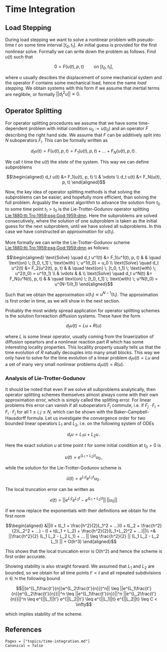 # Time Integration

## Load Stepping

During load stepping we want to solve a nonlinear problem with pseudo-time $t$ 
on some time interval $[t_0, t_1]$. An initial guess is provided for the first 
nonlinear solve. Formally we can write down the problem as follows. Find $u(t)$ 
such that

```math
0 = F(u(t), p, t) \qquad \text{on} \; [t_0, t_1],
```

where $u$ usually descibes the displacement of some mechanical system and the 
operator $F$ contains some mechanical load, hence the name *load stepping*. We 
obtain systems with this form if we assume that inertial terms are neglibile, 
or formally $||d^2_tu|| \approx 0$.

## Operator Splitting

For operator splitting procedures we assume that we have some time-dependent 
problem with initial condition $u_0 := u(t_0)$ and an operator $F$ describing 
the right hand side. We assume that $F$ can be additively split into $N$ 
suboperators $F_i$. This can be formally written as

```math
d_t u(t) = F(u(t), p, t) = F_1(u(t), p, t) + ... + F_N(u(t), p, t) \, .
```

We call $t$ time the $u(t)$ the *state* of the system. This way we can 
define subproblems

```math
\begin{aligned}
    d_t u(t) &= F_1(u(t), p, t) \\
             & \vdots \\
    d_t u(t) &= F_N(u(t), p, t)
\end{aligned}
```

Now, the key idea of operator splitting methods is that solving the subproblems
can be easier, and hopefully more efficient, than solving the full problem.
Arguably the easiest algorithm to advance the solution from $t_0$ to some time
point $t_1 > t_0$ is the Lie-Trotter-Godunov operator splitting [Lie:1880:tti,Tro:1959:psg,God:1959:dmn](@cite).
Here the subproblems are solved consecutively, where the solution of one 
subproblem is taken as the initial guess for the next subproblem, until we have
 solved all subproblems. In this case we have constructed an _approximation_
 for $u(t_1)$.

More formally we can write the Lie-Trotter-Godunov scheme [Lie:1880:tti,Tro:1959:psg,God:1959:dmn](@cite) as follows: 

```math
\begin{aligned}
    \text{Solve} \quad d_t u^1(t) &= F_1(u^1(t), p, t) & & \quad \text{on} \; [t_0, t_1] \; \text{with} \; u^1(t_0) = u_0 \\
    \text{Solve} \quad d_t u^2(t) &= F_2(u^2(t), p, t) & & \quad \text{on} \; [t_0, t_1] \; \text{with} \; u^2(t_0) = u^1(t_1) \\
             & \vdots & & \\
    \text{Solve} \quad d_t u^N(t) &= F_N(u^N(t), p, t) & & \quad \text{on} \; [t_0, t_1] \; \text{with} \; u^N(t_0) = u^{N-1}(t_1)
\end{aligned}
```
Such that we obtain the approximation $u(t_1) \approx u^{N-1}(t_1)$. The
approximation is first order in time, as we will show in the next section.

Probably the most widely spread application for operator splitting schemes is
the solution forreaction diffusion systems. These have the form

```math
d_t u(t) = Lu + R(u)
```

where $L$ is some linear operator, usually coming from the linaerization of
diffusion opeartors and a nonlinear reaction part $R$ which has some interesting
locality properties. This locallity property usually tells us that the time
evolution of $R$ natually decouples into many small blocks. This way we only
have to solve for the time evolution of a linear problem $d_t u(t) = Lu$ and a
set of many very small nonlinear problems $d_t u(t) = R(u)$.

### Analysis of Lie-Trotter-Godunov

It should be noted that even if we solve all subproblems analytically, then
operator splitting schemes themselves almost always come with their own
approximation error, which is simply called the splitting error. For linear
problems this error can vanish if all suboperators $F_i$ commute, i.e. if
$F_j \cdot F_i = F_i \cdot F_j$ for all $1 \leq i,j \leq N$, which can be shown
with the Baker-Campbell-Hausdorff formula. Let us investigate the convergence
order for two bounded linear operators $L_1$ and $L_2$, i.e. on the following 
system of ODEs

```math
d_t u = L_1 u + L_2 u \, .
```

Here the exact solution $u$ at time point $t$ for some initial condition at $t_0 = 0$ is

```math
u(t) = e^{(L_1 + L_2)t} u_0 \, ,
```

while the solution for the Lie-Trotter-Godunov scheme is

```math
\tilde{u}(t) = e^{L_1t}e^{L_2t} u_0 \, .
```

The local truncation error can be written as

```math
\epsilon(t) = ||e^{L_1t}e^{L_2t} - e^{(L_1 + L_2)t}|| \, ||u_0||
```

if we now replace the exponentials with their definitions we obtain for the first norm

```math
\begin{aligned}
&||(I + tL_1 + \frac{h^2}{2}L_1^2 + ...)(I + tL_2 + \frac{h^2}{2}L_2^2 + ...) - (I + t(L_1 + L_2) + \frac{h^2}{2}(L_1+L_2)^2 + ...)||\\ 
=& ||\frac{h^2}{2} (L_1 L_2 - L_2 L_1) + ... || \leq \frac{h^2}{2} || (L_1 L_2 - L_2 L_1) || + O(h^3)
\end{aligned}
```

This shows that the local truncation error is O(h^2) and hence the scheme is first order accurate.

Showing stability is also straight forward. We assumed that $L_1$ and $L_2$ are
bounded, so we obtain for all time points $t' < t$ and all repeated subdivisions
$n \in \mathbb{N}$ the following bound

```math
||(e^{L_1\frac{t'}{n}}e^{L_2\frac{t'}{n}})^n||
\leq ||e^{L_1\frac{t'}{n}}e^{L_2\frac{t'}{n}}||^n
\leq ||e^{L_1\frac{t'}{n}}||^n ||e^{L_2\frac{t'}{n}}||^n
\leq e^{||L_1||t'} e^{||L_2||t'}
\leq e^{||L_1||t} e^{||L_2||t}
\leq C < \infty
```

which implies stability of the scheme.

## References

```@bibliography
Pages = ["topics/time-integration.md"]
Canonical = false
```

